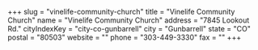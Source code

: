 +++
slug = "vinelife-community-church"
title = "Vinelife Community Church"
name = "Vinelife Community Church"
address = "7845 Lookout Rd."
cityIndexKey = "city-co-gunbarrell"
city = "Gunbarrell"
state = "CO"
postal = "80503"
website = ""
phone = "303-449-3330"
fax = ""
+++
